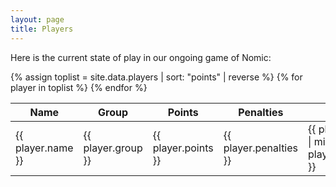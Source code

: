 ```yaml
---
layout: page
title: Players
---
```


Here is the current state of play in our ongoing game of Nomic:

<table>
<thead>
 <tr>
  <th>Name</th>
  <th>Group</th>
  <th>Points</th>
  <th>Penalties</th>
  <th>Balance</th>
 </tr>
</thead>
<tbody>
{% assign toplist = site.data.players | sort: "points" | reverse %}
{% for player in toplist %}
 <tr>
  <td>{{ player.name }}</td>
  <td>{{ player.group }}</td>
  <td>{{ player.points }}</td>
  <td>{{ player.penalties }}</td>
  <td>{{ player.points | minus: player.penalties }}</td>
 </tr>
{% endfor %}
</tbody>
</table>

